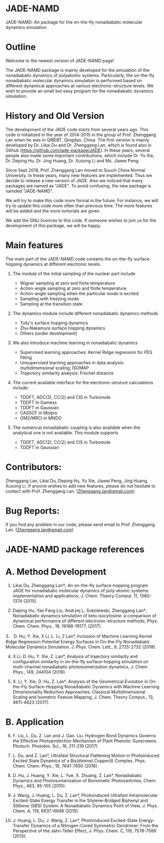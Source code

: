 # JADE-NAMD
JADE-NAMD: An package for the on-the-fly nonadiabatic molecular dynamics simulation 

# Outline
Welcome to the newest version of JADE-NAMD page!

The JADE-NAMD package is mainly developed for the simulation of the nonadiabatic dynamics of polyatomic systems. Particularly, the on-the-fly nonadiabatic molecular dynamics simulation is performed based on different dynamical approaches at various electronic-structure levels. We wish to provide an small but easy program for the nonadiabatic dynamics simulation.

# History and Old Version
The development of the JADE code starts from several years ago. This code is initialized in the year of 2014-2015 in the group of Prof. Zhenggang Lan when he was in QIBEBT, Qingdao, China. The first version is mainly developed by Dr. Likai Du and Dr. Zhenggang Lan, which is found also in Github (https://github.com/jade-package/JADE). In these years, several people also made some important contributions, which include Dr. Yu Xie, Dr. Deping Hu, Dr. Jing Huang, Dr. Xusong Li and Ms. Jiawei Peng.

Since Sept 2018, Prof. Zhenggang Lan moved to Souch China Normal University. In these years, many new features are implemented. Thus we decide to release a new version of JADE. Also we noticed that many packages are named as "JADE". To avoid confusing, the new package is namded "JADE-NAMD".

We will try to make this code more formal in the future. For instance, we will try to update this code more often than previous time. The more features will be added and the more turtorials are given.

We add the GNU licences to this code. If someone wishes to join us for the development of this package, we will be happy.

# Main features
The main part of the JADE-NAMD code contains the on-the-fly surface-hopping dynamics at different electronic levels.

1. The module of the initial sampling of the nuclear part include
   * Wigner sampling at zero and finite temperature
   * Action-angle sampling at zero and finite temperature
   * Action-angle sampling when the particular mode is excited
   * Sampling with freezing mode
   * Sampling at the transition state

2. The dynamics module include different nonadiabatic dynamics methods
   * Tully's surface hopping dynamics
   * Zhu-Nakamura surface hopping dynamics
   * Others (under development)
   
3.	We also introduce machine learning in nonadiabatic dynamics
    * Supervised learning approaches: Kernel Ridge regression for PES fitting
    * Unsupervised learning approaches in data analysis: multidimensional scaling, ISOMAP
    * Trajectory similarity analysis: Frechet distance
    
4.	The current available interface for the electronic-struture calculations include:
    * TDDFT, ADC(2), CC(2) and CIS in Turbomole
    * TDDFT In Gamess
    * TDDFT in Gaussian
    * CASSCF in Molpro
    * OM2/MRCI in MNDO
    
5.	The numerical nonadiabatic coupling is also available when the analytical one is not available. This module supports
    * TDDFT, ADC(2), CC(2) and CIS in Turbomole  
    * TDDFT in Gaussian

# Contributors:
Zhenggang Lan, Likai Du, Deping Hu, Yu Xie, Jiawei Peng, Jing Huang, Xusong Li.
If anyone wishes to add new features, please do not hesitate to contact with Prof. Zhenggang Lan. (Zhenggang.lan@gmail.com). 

# Bug Reports:
If you find any problem in our code, please send email to Prof. Zhenggang Lan. (Zhenggang.lan@gmail.com)


# JADE-NAMD package references 
# A. Method Development
1.	Likai Du, Zhenggang Lan*; An on-the-fly surface-hopping program JADE for nonadiabatic molecular dynamics of poly-atomic systems: implementation and applications; J. Chem. Theory Comput. 11, 1360-1374 (2015).

2.	Deping Hu, Yan Fang Liu, Andrzej L. Sobolewski, Zhenggang Lan*; Nonadiabatic dynamics simulation of keto isocytosine: a comparison of dynamical performance of different electronic-structure methods; Phys. Chem. Chem. Phys., 19, 19168-19177, (2017).

3． D. Hu, Y. Xie, X Li, L. Li, Z Lan*, Inclusion of Machine Learning Kernel Ridge Regression Potential Energy Surfaces in On-the-Fly Nonadiabatic Molecular Dynamics Simulation. J. Phys. Chem. Lett., 9, 2725-2732 (2018).

4. X.Li, D. Hu, Y. Xie, Z. Lan*, Analysis of trajectory similarity and configuration similarity in on-the-fly surface-hopping simulation on multi-channel nonadiabatic photoisomerization dynamics, J. Chem. Phys., 149, 244104 (2018).

5. X. Li, Y. Xie, D. Hu, Z. Lan*. Analysis of the Geometrical Evolution in On-the-Fly Surface-Hopping Nonadiabatic Dynamics with Machine Learning Dimensionality Reduction Approaches: Classical Multidimensional Scaling and Isometric Feature Mapping, J. Chem. Theory Comput., 13, 4611-4623 (2017).

# B. Application
6. F. Liu, L. Du, Z. Lan and J. Gao. Liu. Hydrogen Bond Dynamics Governs the Effective Photoprotection Mechanism of Plant Phenolic Sunscreens. Photoch. Photobio. Sci., 16, 211-219 (2017).

7. L. Du, and Z. Lan*, Ultrafast Structural Flattening Motion in Photoinduced Excited State Dynamics of a Bis(dimine) Copper(I) Complex, Phys. Chem. Chem. Phys., 18, 7641-7650 (2016).

8. D. Hu, J. Huang, Y. Xie, L. Yue, X. Zhuang, Z. Lan*, Nonadiabatic Dynamics and Photoisomerization of Biomimetic Photoswitches, Chem. Phys., 463, 95-105 (2015).

9. J. Wang, J. Huang, L. Du, Z. Lan*, Photoinduced Ultrafast Intramolecular Excited-State Energy Transfer in the Silylene-Bridged Biphenyl and Stilbene (SBS) System: A Nonadiabatic Dynamics Point of View, J. Phys. Chem. A, 119, 6937-6948 (2015).

10. J. Huang, L. Du, J. Wang, Z. Lan*, Photoinduced Excited-State Energy-Transfer Dynamics of a Nitrogen-Cored Symmetric Dendrimer: From the Perspective of the Jahn-Teller Effect, J. Phys. Chem. C, 119, 7578-7589 (2015).
